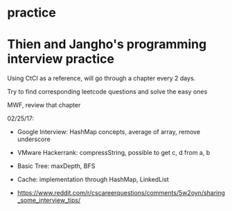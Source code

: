 # practice

# Thien and Jangho's programming interview practice

Using CtCI as a reference, will go through a chapter every 2 days.

Try to find corresponding leetcode questions and solve the easy ones

MWF, review that chapter

02/25/17:
- Google Interview: HashMap concepts, average of array, remove underscore
- VMware Hackerrank: compressString, possible to get c, d from a, b
- Basic Tree: maxDepth, BFS
- Cache: implementation through HashMap, LinkedList

- https://www.reddit.com/r/cscareerquestions/comments/5w2oyn/sharing_some_interview_tips/

